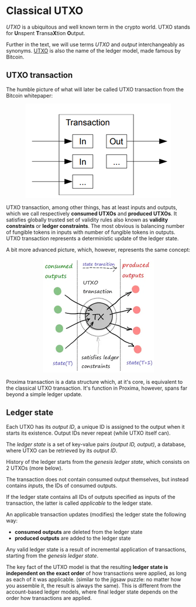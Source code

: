 # Classical UTXO
*UTXO* is a ubiquitous and well known term in the crypto world. UTXO stands for **U**nspent **T**ransa**X**tion **O**utput.

Further in the text, we will use terms *UTXO* and *output* interchangeably as synonyms. [UTXO](https://en.wikipedia.org/wiki/Unspent_transaction_output) is also the name of the ledger model, made famous by Bitcoin.

## UTXO transaction

The humble picture of what will later be called UTXO transaction from the Bitcoin whitepaper:
<p style="text-align:center"><img src="../static/img/btc-utxo.png">
</p>


UTXO transaction, among other things, has at least inputs and outputs, which we call respectively **consumed UTXOs** and **produced UTXOs**. It satisfies globally trusted set of validity rules also known as **validity constraints** or **ledger constraints**. The most obvious is balancing number of fungible tokens in inputs with number of fungible tokens in outputs.
UTXO transaction represents a deterministic update of the ledger state.

A bit more advanced picture, which, however, represents the same concept:

<p style="text-align:center;"><img src="../static/img/utxo.png">
</p>

Proxima transaction is a data structure which, at it's core, is equivalent to the classical UTXO transaction. It's function in Proxima, however, spans far beyond a simple ledger update.

## Ledger state
Each UTXO has its *output ID*, a unique ID is assigned to the output when it starts its existence. Output IDs never repeat (while UTXO itself can).

The *ledger state* is a set of key-value pairs *(output ID, output)*, a database, where UTXO can be retrieved by its *output ID*.

History of the ledger starts from the *genesis ledger state*, which consists on 2 UTXOs (more below).

The transaction does not contain consumed output themselves, but instead contains *inputs*, the IDs of consumed outputs.

If the ledger state contains all IDs of outputs specified as inputs of the transaction, the latter is called *applicable* to the ledger state.

An applicable transaction updates (modifies) the ledger state the following way:
* **consumed outputs** are deleted from the ledger state
* **produced outputs** are added to the ledger state

Any valid ledger state is a result of incremental application of transactions, starting from the *genesis ledger state*.

The key fact of the UTXO model is that the resulting **ledger state is independent on the exact order** of how transactions were applied, as long as each of it was applicable. (similar to the jigsaw puzzle: no matter how you assemble it, the result is always the same). This is different from the account-based ledger models, where final ledger state depends on the order how transactions are applied.
